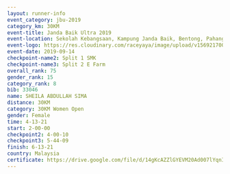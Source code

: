```yaml
---
layout: runner-info 
event_category: jbu-2019 
category_km: 30KM 
event-title: Janda Baik Ultra 2019
event-location: Sekolah Kebangsaan, Kampung Janda Baik, Bentong, Pahang, Malaysia 
event-logo: https://res.cloudinary.com/raceyaya/image/upload/v1569217009/logo/janda-baik_vch1pc.jpg 
event-date: 2019-09-14 
checkpoint-name2: Split 1 SMK 
checkpoint-name3: Split 2 E Farm 
overall_rank: 75
gender_rank: 15
category_rank: 8
bib: 33046
name: SHEILA ABDULLAH SIMA
distance: 30KM
category: 30KM Women Open
gender: Female
time: 4-13-21
start: 2-00-00
checkpoint2: 4-00-10
checkpoint3: 5-44-09
finish: 6-13-21
country: Malaysia
certificate: https://drive.google.com/file/d/14gKcAZZlGYEVM20Ad007lYqnIspakNgL/view?usp=sharing
---
```

